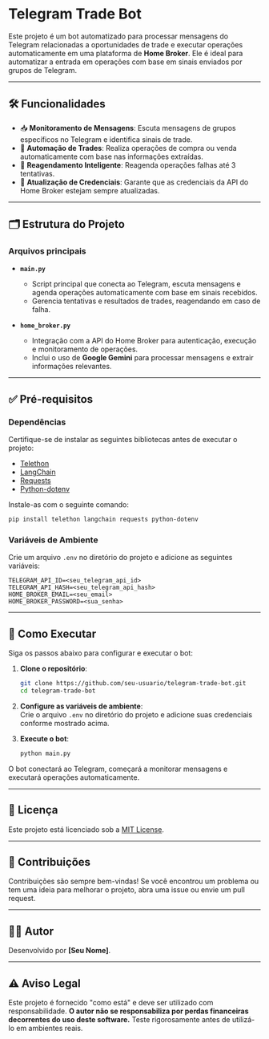 # Telegram Trade Bot  

Este projeto é um bot automatizado para processar mensagens do Telegram relacionadas a oportunidades de trade e executar operações automaticamente em uma plataforma de **Home Broker**. Ele é ideal para automatizar a entrada em operações com base em sinais enviados por grupos de Telegram.  

---

## 🛠️ Funcionalidades  
- 📥 **Monitoramento de Mensagens**: Escuta mensagens de grupos específicos no Telegram e identifica sinais de trade.  
- 🤖 **Automação de Trades**: Realiza operações de compra ou venda automaticamente com base nas informações extraídas.  
- 🔄 **Reagendamento Inteligente**: Reagenda operações falhas até 3 tentativas.  
- 🔐 **Atualização de Credenciais**: Garante que as credenciais da API do Home Broker estejam sempre atualizadas.  

---

## 🗂️ Estrutura do Projeto  

### Arquivos principais  
- **`main.py`**  
  - Script principal que conecta ao Telegram, escuta mensagens e agenda operações automaticamente com base em sinais recebidos.  
  - Gerencia tentativas e resultados de trades, reagendando em caso de falha.  

- **`home_broker.py`**  
  - Integração com a API do Home Broker para autenticação, execução e monitoramento de operações.  
  - Inclui o uso de **Google Gemini** para processar mensagens e extrair informações relevantes.  

---

## ✅ Pré-requisitos  

### Dependências  
Certifique-se de instalar as seguintes bibliotecas antes de executar o projeto:  
- [Telethon](https://github.com/LonamiWebs/Telethon)  
- [LangChain](https://github.com/hwchase17/langchain)  
- [Requests](https://docs.python-requests.org/en/latest/)  
- [Python-dotenv](https://github.com/theskumar/python-dotenv)  

Instale-as com o seguinte comando:  
```bash
pip install telethon langchain requests python-dotenv
```  

### Variáveis de Ambiente  
Crie um arquivo `.env` no diretório do projeto e adicione as seguintes variáveis:  
```env
TELEGRAM_API_ID=<seu_telegram_api_id>
TELEGRAM_API_HASH=<seu_telegram_api_hash>
HOME_BROKER_EMAIL=<seu_email>
HOME_BROKER_PASSWORD=<sua_senha>
```  

---

## 🚀 Como Executar  

Siga os passos abaixo para configurar e executar o bot:  

1. **Clone o repositório**:  
   ```bash
   git clone https://github.com/seu-usuario/telegram-trade-bot.git
   cd telegram-trade-bot
   ```  

2. **Configure as variáveis de ambiente**:  
   Crie o arquivo `.env` no diretório do projeto e adicione suas credenciais conforme mostrado acima.  

3. **Execute o bot**:  
   ```bash
   python main.py
   ```  

O bot conectará ao Telegram, começará a monitorar mensagens e executará operações automaticamente.  

---

## 📃 Licença  
Este projeto está licenciado sob a [MIT License](LICENSE).  

---

## 🤝 Contribuições  
Contribuições são sempre bem-vindas! Se você encontrou um problema ou tem uma ideia para melhorar o projeto, abra uma issue ou envie um pull request.  

---

## 🙋‍♂️ Autor  
Desenvolvido por **[Seu Nome]**.  

---

## ⚠️ Aviso Legal  
Este projeto é fornecido "como está" e deve ser utilizado com responsabilidade. **O autor não se responsabiliza por perdas financeiras decorrentes do uso deste software.** Teste rigorosamente antes de utilizá-lo em ambientes reais.  